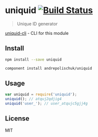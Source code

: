 # uniquid [![Build Status][travis-image]][travis-url]

> Unique ID generator

[uniquid-cli][uniquid-cli] - CLI for this module

## Install

```sh
npm install --save uniquid
```

```sh
component install andrepolischuk/uniquid
```

## Usage

```js
var uniquid = require('uniquid');
uniquid(); // atquj2qdjig4
uniquid('user_'); // user_atqujc5gjj4g
```

## License

MIT

[travis-url]: https://travis-ci.org/andrepolischuk/uniquid
[travis-image]: https://travis-ci.org/andrepolischuk/uniquid.svg?branch=master

[uniquid-cli]: https://github.com/andrepolischuk/uniquid-cli
